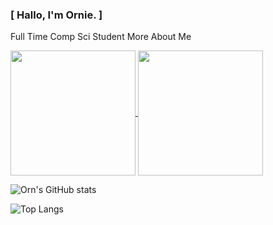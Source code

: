 ### [ Hallo, I'm Ornie. ]

Full Time Comp Sci Student
More About Me

<a href="https://github.com/Orniepay/github-readme-stats">
  <img height=200 align="center" src="https://github-readme-stats.vercel.app/api?username=Orniepay&theme=github_dark_dimmed&show_icons=true"/>
</a>

<a href="https://github.com/Orniepay/convoychat">
  <img height=200 align="center" src="https://github-readme-stats.vercel.app/api/top-langs/?username=Orniepay&layout=compact"/>
</a>




![Orn's GitHub stats](https://github-readme-stats.vercel.app/api?username=Orniepay&theme=github_dark_dimmed&show_icons=true)

![Top Langs](https://github-readme-stats.vercel.app/api/top-langs/?username=Orniepay&layout=compact)
